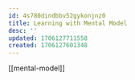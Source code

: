 ```yaml
---
id: 4s780dindbbv52gykonjnz0
title: Learning with Mental Model
desc: ''
updated: 1706127711558
created: 1706127601348
---
```


[[mental-model]]
